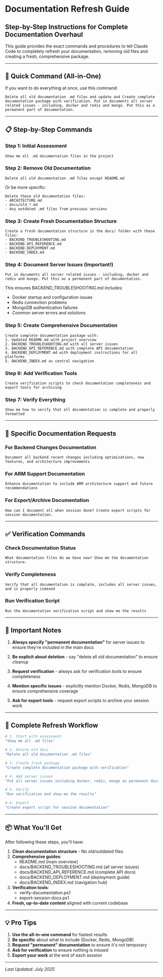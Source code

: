 # Documentation Refresh Guide

## Step-by-Step Instructions for Complete Documentation Overhaul

This guide provides the exact commands and procedures to tell Claude Code to completely refresh your documentation, removing old files and creating a fresh, comprehensive package.

---

## 🚀 Quick Command (All-in-One)

If you want to do everything at once, use this command:

```
Delete all old documentation .md files and update and Create complete documentation package with verification. Put in documents all server related issues - including, docker and redis and mongo. Put this as a permanent part of documentation.
```

---

## 📋 Step-by-Step Commands

### Step 1: Initial Assessment
```
Show me all .md documentation files in the project
```

### Step 2: Remove Old Documentation
```
Delete all old documentation .md files except README.md
```

Or be more specific:
```
Delete these old documentation files:
- ARCHITECTURE.md
- docs/old_*.md
- Any outdated .md files from previous versions
```

### Step 3: Create Fresh Documentation Structure
```
Create a fresh documentation structure in the docs/ folder with these files:
- BACKEND_TROUBLESHOOTING.md
- BACKEND_API_REFERENCE.md  
- BACKEND_DEPLOYMENT.md
- BACKEND_INDEX.md
```

### Step 4: Document Server Issues (Important!)
```
Put in documents all server related issues - including, docker and redis and mongo. Put this as a permanent part of documentation.
```

This ensures BACKEND_TROUBLESHOOTING.md includes:
- Docker startup and configuration issues
- Redis connection problems
- MongoDB authentication failures
- Common server errors and solutions

### Step 5: Create Comprehensive Documentation
```
Create complete documentation package with:
1. Updated README.md with project overview
2. BACKEND_TROUBLESHOOTING.md with all server issues
3. BACKEND_API_REFERENCE.md with complete API documentation
4. BACKEND_DEPLOYMENT.md with deployment instructions for all platforms
5. BACKEND_INDEX.md as central navigation
```

### Step 6: Add Verification Tools
```
Create verification scripts to check documentation completeness and export tools for archiving
```

### Step 7: Verify Everything
```
Show me how to verify that all documentation is complete and properly formatted
```

---

## 🎯 Specific Documentation Requests

### For Backend Changes Documentation
```
Document all backend recent changes including optimizations, new features, and architecture improvements
```

### For ARM Support Documentation
```
Enhance documentation to include ARM architecture support and future recommendations
```

### For Export/Archive Documentation
```
How can I document all when session done? Create export scripts for session documentation.
```

---

## ✅ Verification Commands

### Check Documentation Status
```
What documentation files do we have now? Show me the documentation structure.
```

### Verify Completeness
```
Verify that all documentation is complete, includes all server issues, and is properly indexed
```

### Run Verification Script
```
Run the documentation verification script and show me the results
```

---

## 📝 Important Notes

1. **Always specify "permanent documentation"** for server issues to ensure they're included in the main docs

2. **Be explicit about deletion** - say "delete all old documentation" to ensure cleanup

3. **Request verification** - always ask for verification tools to ensure completeness

4. **Mention specific issues** - explicitly mention Docker, Redis, MongoDB to ensure comprehensive coverage

5. **Ask for export tools** - request export scripts to archive your session work

---

## 🔄 Complete Refresh Workflow

```bash
# 1. Start with assessment
"Show me all .md files"

# 2. Delete old docs
"Delete all old documentation .md files"

# 3. Create fresh package
"Create complete documentation package with verification"

# 4. Add server issues
"Put all server issues including docker, redis, mongo as permanent documentation"

# 5. Verify
"Run verification and show me the results"

# 6. Export
"Create export script for session documentation"
```

---

## 📦 What You'll Get

After following these steps, you'll have:

1. **Clean documentation structure** - No old/outdated files
2. **Comprehensive guides**:
   - README.md (main overview)
   - docs/BACKEND_TROUBLESHOOTING.md (all server issues)
   - docs/BACKEND_API_REFERENCE.md (complete API docs)
   - docs/BACKEND_DEPLOYMENT.md (deployment guide)
   - docs/BACKEND_INDEX.md (navigation hub)
3. **Verification tools**:
   - verify-documentation.ps1
   - export-session-docs.ps1
4. **Fresh, up-to-date content** aligned with current codebase

---

## 💡 Pro Tips

1. **Use the all-in-one command** for fastest results
2. **Be specific** about what to include (Docker, Redis, MongoDB)
3. **Request "permanent" documentation** to ensure it's not temporary
4. **Ask for verification** to ensure nothing is missed
5. **Export your work** at the end of each session

---

*Last Updated: July 2025*